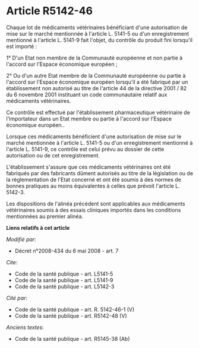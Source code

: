 # Article R5142-46

Chaque lot de médicaments vétérinaires bénéficiant d'une autorisation de mise sur le marché mentionnée à l'article L. 5141-5
ou d'un enregistrement mentionné à l'article L. 5141-9 fait l'objet, du contrôle du produit fini lorsqu'il est importé : 

1° D'un Etat non membre de la Communauté européenne et non partie à l'accord sur l'Espace économique européen ; 

2° Ou d'un autre Etat membre de la Communauté européenne ou partie à l'accord sur l'Espace économique européen lorsqu'il a
été fabriqué par un établissement non autorisé au titre de l'article 44 de la directive 2001 / 82 du 6 novembre 2001
instituant un code communautaire relatif aux médicaments vétérinaires. 

Ce contrôle est effectué par l'établissement pharmaceutique vétérinaire de l'importateur dans un Etat membre ou partie à
l'accord sur l'Espace économique européen.. 

Lorsque ces médicaments bénéficient d'une autorisation de mise sur le marché mentionnée à l'article L. 5141-5 ou d'un
enregistrement mentionné à l'article L. 5141-9, ce contrôle est celui prévu au dossier de cette autorisation ou de cet
enregistrement. 

L'établissement s'assure que ces médicaments vétérinaires ont été fabriqués par des fabricants dûment autorisés au titre de
la législation ou de la réglementation de l'Etat concerné et ont été soumis à des normes de bonnes pratiques au moins
équivalentes à celles que prévoit l'article L. 5142-3.

Les dispositions de l'alinéa précédent sont applicables aux médicaments vétérinaires soumis à des essais cliniques importés
dans les conditions mentionnées au premier alinéa.

**Liens relatifs à cet article**

_Modifié par_:

  - Décret n°2008-434 du 6 mai 2008 - art. 7

_Cite_:

  - Code de la santé publique - art. L5141-5
  - Code de la santé publique - art. L5141-9
  - Code de la santé publique - art. L5142-3

_Cité par_:

  - Code de la santé publique - art. R. 5142-46-1 (V)
  - Code de la santé publique - art. R5142-48 (V)

_Anciens textes_:

  - Code de la santé publique - art. R5145-38 (Ab)
